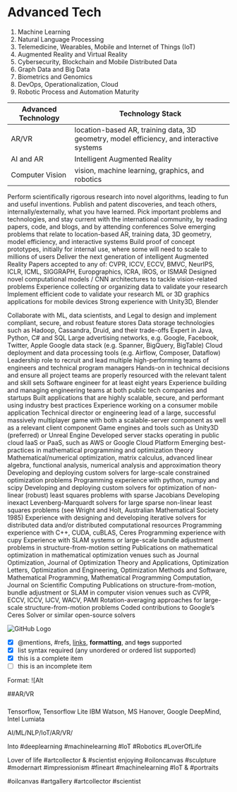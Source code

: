 # Advanced Tech
1) Machine Learning
3) Natural Language Processing
4) Telemedicine, Wearables, Mobile and Internet of Things (IoT)
5) Augmented Reality and Virtual Reality
6) Cybersecurity, Blockchain and Mobile Distributed Data
7) Graph Data and Big Data
8) Biometrics and Genomics
9) DevOps, Operationalization, Cloud
10) Robotic Process and Automation Maturity



Advanced Technology | Technology Stack
------------ | -------------
AR/VR | location-based AR, training data, 3D geometry, model efficiency, and interactive systems
AI and AR | Intelligent Augmented Reality
Computer Vision | vision, machine learning, graphics, and robotics

Perform scientifically rigorous research into novel algorithms, leading to fun and useful inventions.
Publish and patent discoveries, and teach others, internally/externally, what you have learned.
Pick important problems and technologies, and stay current with the international community, by reading papers, code, and blogs, and by attending conferences
Solve emerging problems that relate to location-based AR, training data, 3D geometry, model efficiency, and interactive systems
Build proof of concept prototypes, initially for internal use, where some will need to scale to millions of users
Deliver the next generation of intelligent Augmented Reality
Papers accepted to any of: CVPR, ICCV, ECCV, BMVC, NeurIPS, ICLR, ICML, SIGGRAPH, Europgraphics, ICRA, IROS, or ISMAR
Designed novel computational models / CNN architectures to tackle vision-related problems
Experience collecting or organizing data to validate your research
Implement efficient code to validate your research
ML or 3D graphics applications for mobile devices
Strong experience with Unity3D, Blender

Collaborate with ML, data scientists, and Legal to design and implement compliant, secure, and robust feature stores
Data storage technologies such as Hadoop, Cassandra, Druid, and their trade-offs
Expert in Java, Python, C# and SQL
Large advertising networks, e.g. Google, Facebook, Twitter, Apple
Google data stack (e.g. Spanner, BigQuery, BigTable)
Cloud deployment and data processing tools (e.g. Airflow, Composer, Dataflow)
Leadership role to recruit and lead multiple high-performing teams of engineers and technical program managers
Hands-on in technical decisions and ensure all project teams are properly resourced with the relevant talent and skill sets
Software engineer for at least eight years
Experience building and managing engineering teams at both public tech companies and startups
Built applications that are highly scalable, secure, and performant using industry best practices
Experience working on a consumer mobile application
Technical director or engineering lead of a large, successful massively multiplayer game with both a scalable-server component as well as a relevant client component
Game engines and tools such as Unity3D (preferred) or Unreal Engine
Developed server stacks operating in public cloud IaaS or PaaS, such as AWS or Google Cloud Platform
Emerging best-practices in mathematical programming and optimization theory
Mathematical/numerical optimization, matrix calculus, advanced linear algebra, functional analysis, numerical analysis and approximation theory
Developing and deploying custom solvers for large-scale constrained optimization problems
Programming experience with python, numpy and scipy
Developing and deploying custom solvers for optimization of non-linear (robust) least squares problems with sparse Jacobians
Developing inexact Levenberg-Marquardt solvers for large sparse non-linear least squares problems (see Wright and Holt, Australian Mathematical Society 1985)
Experience with designing and developing iterative solvers for distributed data and/or distributed computational resources
Programming experience with C++, CUDA, cuBLAS, Ceres
Programming experience with cupy
Experience with SLAM systems or large-scale bundle adjustment problems in structure-from-motion setting
Publications on mathematical optimization in mathematical optimization venues such as Journal Optimization, Journal of Optimization Theory and Applications, Optimization Letters, Optimization and Engineering, Optimization Methods and Software, Mathematical Programming, Mathematical Programming Computation, Journal on Scientific Computing
Publications on structure-from-motion, bundle adjustment or SLAM in computer vision venues such as CVPR, ECCV, ICCV, IJCV, WACV, PAMI
Rotation-averaging approaches for large-scale structure-from-motion problems
Coded contributions to Google’s Ceres Solver or similar open-source solvers

![GitHub Logo](/images/logo.png)
- [x] @mentions, #refs, [links](), **formatting**, and <del>tags</del> supported
- [x] list syntax required (any unordered or ordered list supported)
- [x] this is a complete item
- [ ] this is an incomplete item

Format: ![Alt

##AR/VR

###

Tensorflow, Tensorflow Lite
IBM Watson, MS Hanover, Google DeepMind, Intel Lumiata

AI/ML/NLP/IoT/AR/VR/

Into #deeplearning #machinelearning #IoT #Robotics #LoverOfLife 

Lover of life #artcollector & #scientist enjoying #oiloncanvas #sculpture #modernart #impressionism #fineart #machinelearning #IoT & #portraits

#oilcanvas #artgallery #artcollector #scientist
